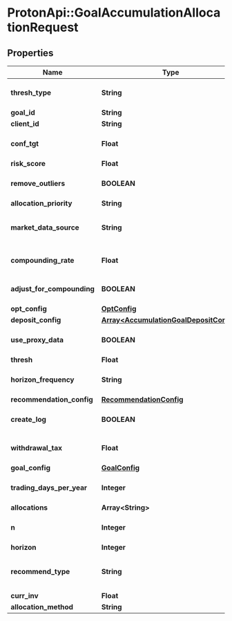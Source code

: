 # ProtonApi::GoalAccumulationAllocationRequest

## Properties
Name | Type | Description | Notes
------------ | ------------- | ------------- | -------------
**thresh_type** | **String** |  | [optional] [default to &#39;perc&#39;]
**goal_id** | **String** |  | [optional] 
**client_id** | **String** |  | [optional] 
**conf_tgt** | **Float** |  | [optional] [default to 0.9]
**risk_score** | **Float** |  | [optional] 
**remove_outliers** | **BOOLEAN** |  | [optional] [default to true]
**allocation_priority** | **String** |  | 
**market_data_source** | **String** |  | [optional] [default to &#39;nucleus&#39;]
**compounding_rate** | **Float** |  | [optional] [default to 0.0]
**adjust_for_compounding** | **BOOLEAN** |  | [optional] [default to false]
**opt_config** | [**OptConfig**](OptConfig.md) |  | [optional] 
**deposit_config** | [**Array&lt;AccumulationGoalDepositConfig&gt;**](AccumulationGoalDepositConfig.md) |  | [optional] 
**use_proxy_data** | **BOOLEAN** |  | [optional] [default to false]
**thresh** | **Float** |  | [optional] 
**horizon_frequency** | **String** |  | [optional] [default to &#39;year&#39;]
**recommendation_config** | [**RecommendationConfig**](RecommendationConfig.md) |  | [optional] 
**create_log** | **BOOLEAN** |  | [optional] [default to false]
**withdrawal_tax** | **Float** |  | [optional] [default to 0.0]
**goal_config** | [**GoalConfig**](GoalConfig.md) |  | [optional] 
**trading_days_per_year** | **Integer** |  | [optional] [default to 252]
**allocations** | **Array&lt;String&gt;** |  | [optional] 
**n** | **Integer** |  | [optional] [default to 1000]
**horizon** | **Integer** |  | [optional] 
**recommend_type** | **String** |  | [optional] [default to &#39;horizon&#39;]
**curr_inv** | **Float** |  | [optional] 
**allocation_method** | **String** |  | 


